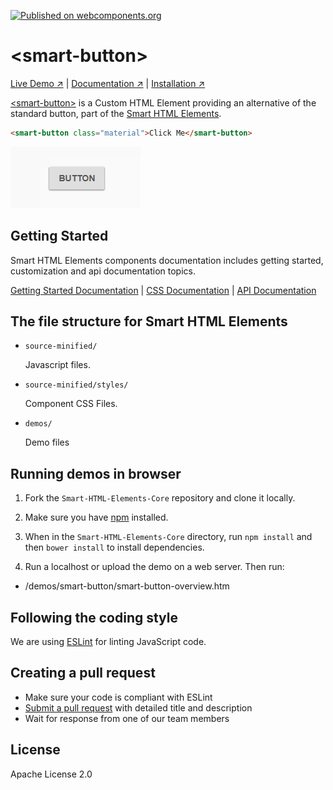 [![Published on webcomponents.org](https://img.shields.io/badge/webcomponents.org-published-blue.svg)](https://www.webcomponents.org/element/htmlelements/smart-button)

# &lt;smart-button&gt;

[Live Demo ↗](https://htmlelements.com/demos/button/)
|
[Documentation ↗](https://www.htmlelements.com/docs/)
|
[Installation ↗](https://www.npmjs.com/package/@smarthtmlelements/smart-html-elements-core)

[&lt;smart-button&gt;](http://htmlelements.com/demos/button/) is a Custom HTML Element providing an alternative of the standard button, part of the [Smart HTML Elements](https://htmlelements.com/).

<!--
```
<custom-element-demo>
  <template>
    <script src="../webcomponentsjs/webcomponents-lite.js"></script>
    <script src="../smarthtmlelements-core/source/smart.element.js"></script>
    <script src="../smarthtmlelements-core/source/smart.button.js"></script>
    <link rel="stylesheet" href="../smarthtmlelements-core/source/styles/smart.base.css" type="text/css" />
    <link rel="stylesheet" href="../smarthtmlelements-core/source/styles/smart.material.css" type="text/css" />
     <next-code-block></next-code-block>
  </template>
</custom-element-demo>
```
-->
```html
<smart-button class="material">Click Me</smart-button>
```

[<img src="https://raw.githubusercontent.com/htmlelements/smart-button/master/smart-button.gif" alt="Screenshot of smart-button, using the Material theme">](http://htmlelements.com/demos/button)

## Getting Started

Smart HTML Elements components documentation includes getting started, customization and api documentation topics.

[Getting Started Documentation](https://www.htmlelements.com/docs/button/)
|
[CSS Documentation](https://www.htmlelements.com/docs/button-css/)
|
[API Documentation](https://www.htmlelements.com/docs/button-api/)


## The file structure for Smart HTML Elements

- `source-minified/`

  Javascript files.

- `source-minified/styles/`

  Component CSS Files.

- `demos/`

  Demo files

## Running demos in browser

1. Fork the `Smart-HTML-Elements-Core` repository and clone it locally.

1. Make sure you have [npm](https://www.npmjs.com/) installed.

1. When in the `Smart-HTML-Elements-Core` directory, run `npm install` and then `bower install` to install dependencies.

1. Run a localhost or upload the demo on a web server. Then run:

  - /demos/smart-button/smart-button-overview.htm


## Following the coding style

We are using [ESLint](http://eslint.org/) for linting JavaScript code. 

## Creating a pull request

  - Make sure your code is compliant with ESLint
  - [Submit a pull request](https://www.digitalocean.com/community/tutorials/how-to-create-a-pull-request-on-github) with detailed title and description
  - Wait for response from one of our team members


## License

Apache License 2.0

